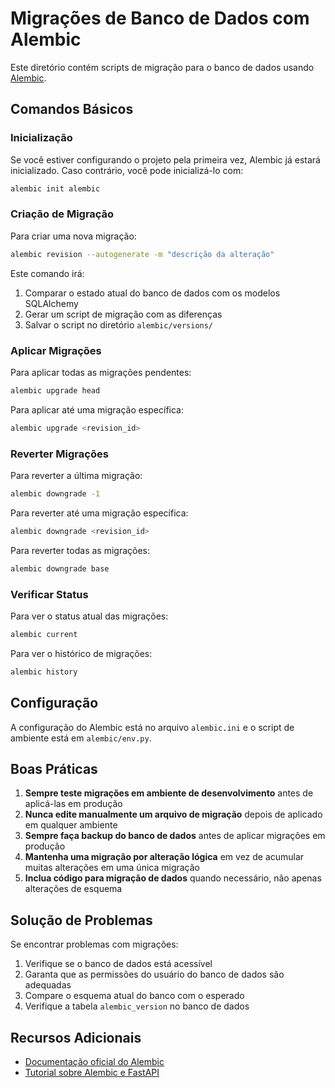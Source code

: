 # Migrações de Banco de Dados com Alembic

Este diretório contém scripts de migração para o banco de dados usando [Alembic](https://alembic.sqlalchemy.org/).

## Comandos Básicos

### Inicialização

Se você estiver configurando o projeto pela primeira vez, Alembic já estará inicializado. Caso contrário, você pode inicializá-lo com:

```bash
alembic init alembic
```

### Criação de Migração

Para criar uma nova migração:

```bash
alembic revision --autogenerate -m "descrição da alteração"
```

Este comando irá:
1. Comparar o estado atual do banco de dados com os modelos SQLAlchemy
2. Gerar um script de migração com as diferenças
3. Salvar o script no diretório `alembic/versions/`

### Aplicar Migrações

Para aplicar todas as migrações pendentes:

```bash
alembic upgrade head
```

Para aplicar até uma migração específica:

```bash
alembic upgrade <revision_id>
```

### Reverter Migrações

Para reverter a última migração:

```bash
alembic downgrade -1
```

Para reverter até uma migração específica:

```bash
alembic downgrade <revision_id>
```

Para reverter todas as migrações:

```bash
alembic downgrade base
```

### Verificar Status

Para ver o status atual das migrações:

```bash
alembic current
```

Para ver o histórico de migrações:

```bash
alembic history
```

## Configuração

A configuração do Alembic está no arquivo `alembic.ini` e o script de ambiente está em `alembic/env.py`.

## Boas Práticas

1. **Sempre teste migrações em ambiente de desenvolvimento** antes de aplicá-las em produção
2. **Nunca edite manualmente um arquivo de migração** depois de aplicado em qualquer ambiente
3. **Sempre faça backup do banco de dados** antes de aplicar migrações em produção
4. **Mantenha uma migração por alteração lógica** em vez de acumular muitas alterações em uma única migração
5. **Inclua código para migração de dados** quando necessário, não apenas alterações de esquema

## Solução de Problemas

Se encontrar problemas com migrações:

1. Verifique se o banco de dados está acessível
2. Garanta que as permissões do usuário do banco de dados são adequadas
3. Compare o esquema atual do banco com o esperado
4. Verifique a tabela `alembic_version` no banco de dados

## Recursos Adicionais

- [Documentação oficial do Alembic](https://alembic.sqlalchemy.org/en/latest/)
- [Tutorial sobre Alembic e FastAPI](https://fastapi.tiangolo.com/advanced/async-sql-databases/#migrations-with-alembic)